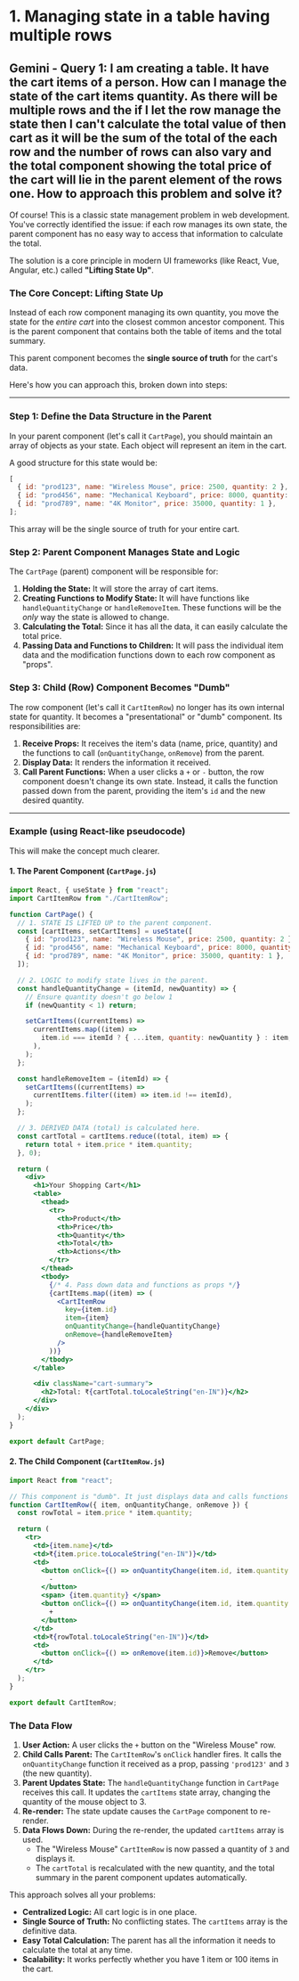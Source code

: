 # 1. Managing state in a table having multiple rows

## Gemini - Query 1: I am creating a table. It have the cart items of a person. How can I manage the state of the cart items quantity. As there will be multiple rows and the if I let the row manage the state then I can't calculate the total value of then cart as it will be the sum of the total of the each row and the number of rows can also vary and the total component showing the total price of the cart will lie in the parent element of the rows one. How to approach this problem and solve it?

Of course\! This is a classic state management problem in web development. You've correctly identified the issue: if each row manages its own state, the parent component has no easy way to access that information to calculate the total.

The solution is a core principle in modern UI frameworks (like React, Vue, Angular, etc.) called **"Lifting State Up"**.

### The Core Concept: Lifting State Up

Instead of each row component managing its own quantity, you move the state for the _entire cart_ into the closest common ancestor component. This is the parent component that contains both the table of items and the total summary.

This parent component becomes the **single source of truth** for the cart's data.

Here's how you can approach this, broken down into steps:

---

### Step 1: Define the Data Structure in the Parent

In your parent component (let's call it `CartPage`), you should maintain an array of objects as your state. Each object will represent an item in the cart.

A good structure for this state would be:

```javascript
[
  { id: "prod123", name: "Wireless Mouse", price: 2500, quantity: 2 },
  { id: "prod456", name: "Mechanical Keyboard", price: 8000, quantity: 1 },
  { id: "prod789", name: "4K Monitor", price: 35000, quantity: 1 },
];
```

This array will be the single source of truth for your entire cart.

### Step 2: Parent Component Manages State and Logic

The `CartPage` (parent) component will be responsible for:

1.  **Holding the State:** It will store the array of cart items.
2.  **Creating Functions to Modify State:** It will have functions like `handleQuantityChange` or `handleRemoveItem`. These functions will be the _only_ way the state is allowed to change.
3.  **Calculating the Total:** Since it has all the data, it can easily calculate the total price.
4.  **Passing Data and Functions to Children:** It will pass the individual item data and the modification functions down to each row component as "props".

### Step 3: Child (Row) Component Becomes "Dumb"

The row component (let's call it `CartItemRow`) no longer has its own internal state for quantity. It becomes a "presentational" or "dumb" component. Its responsibilities are:

1.  **Receive Props:** It receives the item's data (name, price, quantity) and the functions to call (`onQuantityChange`, `onRemove`) from the parent.
2.  **Display Data:** It renders the information it received.
3.  **Call Parent Functions:** When a user clicks a `+` or `-` button, the row component doesn't change its own state. Instead, it calls the function passed down from the parent, providing the item's `id` and the new desired quantity.

---

### Example (using React-like pseudocode)

This will make the concept much clearer.

#### 1\. The Parent Component (`CartPage.js`)

```jsx
import React, { useState } from "react";
import CartItemRow from "./CartItemRow";

function CartPage() {
  // 1. STATE IS LIFTED UP to the parent component.
  const [cartItems, setCartItems] = useState([
    { id: "prod123", name: "Wireless Mouse", price: 2500, quantity: 2 },
    { id: "prod456", name: "Mechanical Keyboard", price: 8000, quantity: 1 },
    { id: "prod789", name: "4K Monitor", price: 35000, quantity: 1 },
  ]);

  // 2. LOGIC to modify state lives in the parent.
  const handleQuantityChange = (itemId, newQuantity) => {
    // Ensure quantity doesn't go below 1
    if (newQuantity < 1) return;

    setCartItems((currentItems) =>
      currentItems.map((item) =>
        item.id === itemId ? { ...item, quantity: newQuantity } : item,
      ),
    );
  };

  const handleRemoveItem = (itemId) => {
    setCartItems((currentItems) =>
      currentItems.filter((item) => item.id !== itemId),
    );
  };

  // 3. DERIVED DATA (total) is calculated here.
  const cartTotal = cartItems.reduce((total, item) => {
    return total + item.price * item.quantity;
  }, 0);

  return (
    <div>
      <h1>Your Shopping Cart</h1>
      <table>
        <thead>
          <tr>
            <th>Product</th>
            <th>Price</th>
            <th>Quantity</th>
            <th>Total</th>
            <th>Actions</th>
          </tr>
        </thead>
        <tbody>
          {/* 4. Pass down data and functions as props */}
          {cartItems.map((item) => (
            <CartItemRow
              key={item.id}
              item={item}
              onQuantityChange={handleQuantityChange}
              onRemove={handleRemoveItem}
            />
          ))}
        </tbody>
      </table>

      <div className="cart-summary">
        <h2>Total: ₹{cartTotal.toLocaleString("en-IN")}</h2>
      </div>
    </div>
  );
}

export default CartPage;
```

#### 2\. The Child Component (`CartItemRow.js`)

```jsx
import React from "react";

// This component is "dumb". It just displays data and calls functions from props.
function CartItemRow({ item, onQuantityChange, onRemove }) {
  const rowTotal = item.price * item.quantity;

  return (
    <tr>
      <td>{item.name}</td>
      <td>₹{item.price.toLocaleString("en-IN")}</td>
      <td>
        <button onClick={() => onQuantityChange(item.id, item.quantity - 1)}>
          -
        </button>
        <span> {item.quantity} </span>
        <button onClick={() => onQuantityChange(item.id, item.quantity + 1)}>
          +
        </button>
      </td>
      <td>₹{rowTotal.toLocaleString("en-IN")}</td>
      <td>
        <button onClick={() => onRemove(item.id)}>Remove</button>
      </td>
    </tr>
  );
}

export default CartItemRow;
```

### The Data Flow

1.  **User Action:** A user clicks the `+` button on the "Wireless Mouse" row.
2.  **Child Calls Parent:** The `CartItemRow`'s `onClick` handler fires. It calls the `onQuantityChange` function it received as a prop, passing `'prod123'` and `3` (the new quantity).
3.  **Parent Updates State:** The `handleQuantityChange` function in `CartPage` receives this call. It updates the `cartItems` state array, changing the quantity of the mouse object to 3.
4.  **Re-render:** The state update causes the `CartPage` component to re-render.
5.  **Data Flows Down:** During the re-render, the updated `cartItems` array is used.
    - The "Wireless Mouse" `CartItemRow` is now passed a quantity of `3` and displays it.
    - The `cartTotal` is recalculated with the new quantity, and the total summary in the parent component updates automatically.

This approach solves all your problems:

- **Centralized Logic:** All cart logic is in one place.
- **Single Source of Truth:** No conflicting states. The `cartItems` array is the definitive data.
- **Easy Total Calculation:** The parent has all the information it needs to calculate the total at any time.
- **Scalability:** It works perfectly whether you have 1 item or 100 items in the cart.
